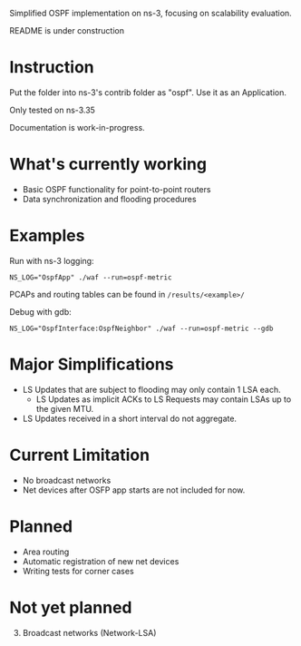 Simplified OSPF implementation on ns-3, focusing on scalability evaluation.

README is under construction

# Instruction
Put the folder into ns-3's contrib folder as "ospf". Use it as an Application.

Only tested on ns-3.35

Documentation is work-in-progress.

# What's currently working 
- Basic OSPF functionality for point-to-point routers
- Data synchronization and flooding procedures

# Examples
Run with ns-3 logging:
```
NS_LOG="OspfApp" ./waf --run=ospf-metric
```
PCAPs and routing tables can be found in `/results/<example>/`

Debug with gdb:
```
NS_LOG="OspfInterface:OspfNeighbor" ./waf --run=ospf-metric --gdb
```

# Major Simplifications
- LS Updates that are subject to flooding may only contain 1 LSA each.
   - LS Updates as implicit ACKs to LS Requests may contain LSAs up to the given MTU.
- LS Updates received in a short interval do not aggregate.

# Current Limitation
- No broadcast networks
- Net devices after OSFP app starts are not included for now.

# Planned
- Area routing
- Automatic registration of new net devices
- Writing tests for corner cases

# Not yet planned
3. Broadcast networks (Network-LSA)
